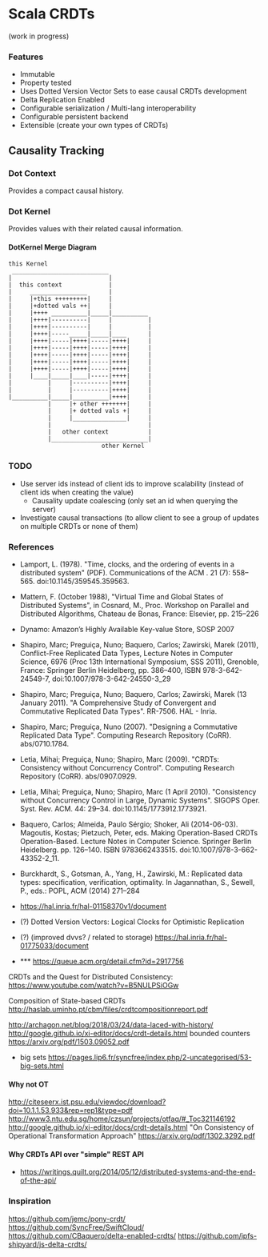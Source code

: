 # Scala CRDTs

(work in progress)

### Features
- Immutable
- Property tested
- Uses Dotted Version Vector Sets to ease causal CRDTs development
- Delta Replication Enabled
- Configurable serialization / Multi-lang interoperability
- Configurable persistent backend
- Extensible (create your own types of CRDTs)

## Causality Tracking

### Dot Context
Provides a compact causal history.

### Dot Kernel
Provides values with their related causal information.

#### DotKernel Merge Diagram

```
this Kernel
 ___________________________
|                           |
|  this context             |
|     ________________      |
|     |+this +++++++++|     |
|     |+dotted vals ++|     |
|     |++++ __________|_____|__________ 
|     |++++|----------|     |          |
|     |++++|----------|     |          |
|     |++++|-----_____|_____|____      |
|     |++++|-----|++++|-----|++++|     |
|     |++++|-----|++++|-----|++++|     |
|     |++++|-----|++++|-----|++++|     |
|     |++++|-----|++++|-----|++++|     |
|     |++++|-----|++++|-----|++++|     |
|     |____|_____|____|-----|++++|     |
|          |     |----------|++++|     |
|          |     |----------|++++|     |
|__________|_____|__________|++++|     |
           |     |+ other +++++++|     |
           |     |+ dotted vals +|     |
           |     |_______________|     |
           |                           |
           |   other context           |
           |___________________________|
                          other Kernel
```

### TODO
- Use server ids instead of client ids to improve scalability (instead of client ids when creating the value)
  - Causality update coalescing (only set an id when querying the server)
- Investigate causal transactions (to allow client to see a group of updates on multiple CRDTs or none of them)

### References
- Lamport, L. (1978). "Time, clocks, and the ordering of events in a distributed system" (PDF). Communications of the ACM . 21 (7): 558–565. doi:10.1145/359545.359563.
- Mattern, F. (October 1988), "Virtual Time and Global States of Distributed Systems", in Cosnard, M., Proc. Workshop on Parallel and Distributed Algorithms, Chateau de Bonas, France: Elsevier, pp. 215–226
- Dynamo: Amazon’s Highly Available Key-value Store, SOSP 2007
- Shapiro, Marc; Preguiça, Nuno; Baquero, Carlos; Zawirski, Marek (2011), Conflict-Free Replicated Data Types, Lecture Notes in Computer Science, 6976 (Proc 13th International Symposium, SSS 2011), Grenoble, France: Springer Berlin Heidelberg, pp. 386–400, ISBN 978-3-642-24549-7, doi:10.1007/978-3-642-24550-3_29
- Shapiro, Marc; Preguiça, Nuno; Baquero, Carlos; Zawirski, Marek (13 January 2011). "A Comprehensive Study of Convergent and Commutative Replicated Data Types". RR-7506. HAL - Inria.
- Shapiro, Marc; Preguiça, Nuno (2007). "Designing a Commutative Replicated Data Type". Computing Research Repository (CoRR). abs/0710.1784.
- Letia, Mihai; Preguiça, Nuno; Shapiro, Marc (2009). "CRDTs: Consistency without Concurrency Control". Computing Research Repository (CoRR). abs/0907.0929.
- Letia, Mihai; Preguiça, Nuno; Shapiro, Marc (1 April 2010). "Consistency without Concurrency Control in Large, Dynamic Systems". SIGOPS Oper. Syst. Rev. ACM. 44: 29–34. doi:10.1145/1773912.1773921.
- Baquero, Carlos; Almeida, Paulo Sérgio; Shoker, Ali (2014-06-03). Magoutis, Kostas; Pietzuch, Peter, eds. Making Operation-Based CRDTs Operation-Based. Lecture Notes in Computer Science. Springer Berlin Heidelberg. pp. 126–140. ISBN 9783662433515. doi:10.1007/978-3-662-43352-2_11.
- Burckhardt, S., Gotsman, A., Yang, H., Zawirski, M.: Replicated data types: specification, verification, optimality. In Jagannathan, S., Sewell, P., eds.: POPL, ACM (2014) 271–284

- https://hal.inria.fr/hal-01158370v1/document
- (?) Dotted Version Vectors: Logical Clocks for Optimistic Replication
- (?) (improved dvvs? / related to storage) https://hal.inria.fr/hal-01775033/document
- *** https://queue.acm.org/detail.cfm?id=2917756

CRDTs and the Quest for Distributed Consistency: https://www.youtube.com/watch?v=B5NULPSiOGw

Composition of State-based CRDTs
http://haslab.uminho.pt/cbm/files/crdtcompositionreport.pdf

http://archagon.net/blog/2018/03/24/data-laced-with-history/
http://google.github.io/xi-editor/docs/crdt-details.html
bounded counters https://arxiv.org/pdf/1503.09052.pdf

- big sets https://pages.lip6.fr/syncfree/index.php/2-uncategorised/53-big-sets.html

#### Why not OT
http://citeseerx.ist.psu.edu/viewdoc/download?doi=10.1.1.53.933&rep=rep1&type=pdf
http://www3.ntu.edu.sg/home/czsun/projects/otfaq/#_Toc321146192
http://google.github.io/xi-editor/docs/crdt-details.html
"On Consistency of Operational Transformation Approach" https://arxiv.org/pdf/1302.3292.pdf

#### Why CRDTs API over "simple" REST API
- https://writings.quilt.org/2014/05/12/distributed-systems-and-the-end-of-the-api/

### Inspiration
https://github.com/jemc/pony-crdt/
https://github.com/SyncFree/SwiftCloud/
https://github.com/CBaquero/delta-enabled-crdts/
https://github.com/ipfs-shipyard/js-delta-crdts/